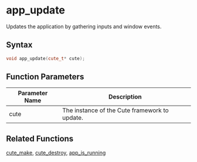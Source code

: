 # app_update

Updates the application by gathering inputs and window events.

## Syntax

```cpp
void app_update(cute_t* cute);
```

## Function Parameters

Parameter Name | Description
--- | ---
cute | The instance of the Cute framework to update.

## Related Functions

[cute_make](https://github.com/RandyGaul/cute_framework/blob/master/doc/cute/cute_make.md),
[cute_destroy](https://github.com/RandyGaul/cute_framework/blob/master/doc/cute/cute_destroy.md),
[app_is_running](https://github.com/RandyGaul/cute_framework/blob/master/doc/cute/app_is_running.md)
